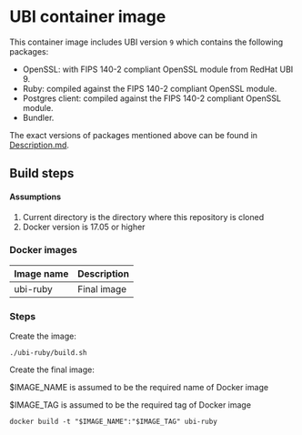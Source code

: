 # UBI container image
This container image includes UBI version `9` which contains the following packages:

* OpenSSL: with FIPS 140-2 compliant OpenSSL module from RedHat UBI 9.
* Ruby: compiled against the FIPS 140-2 compliant OpenSSL module.
* Postgres client: compiled against the FIPS 140-2 compliant OpenSSL module.
* Bundler.

The exact versions of packages mentioned above can be found in [Description.md](./Description.md).
## Build steps
#### Assumptions

1. Current directory is the directory where this repository is cloned
1. Docker version is 17.05 or higher


### Docker images
| Image name  | Description |
|---|---|
| ubi-ruby | Final image |


### Steps

Create the image:
```
./ubi-ruby/build.sh
```
Create the final image:

$IMAGE_NAME is assumed to be the required name of Docker image

$IMAGE_TAG is assumed to be the required tag of Docker image
```
docker build -t "$IMAGE_NAME":"$IMAGE_TAG" ubi-ruby
```
